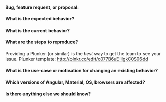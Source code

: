 #### Bug, feature request, or proposal:


#### What is the expected behavior?


#### What is the current behavior?


#### What are the steps to reproduce?

Providing a Plunker (or similar) is the *best* way to get the team to see your issue.
Plunker template: http://plnkr.co/edit/o077B6uEiiIgkC0S06dd


#### What is the use-case or motivation for changing an existing behavior?


#### Which versions of Angular, Material, OS, browsers are affected?


#### Is there anything else we should know?
